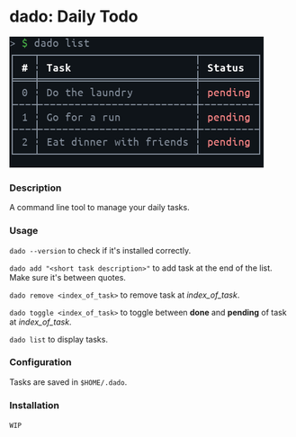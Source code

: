 # dado: Daily Todo

![dado Preview](/assets/dado-preview.png)

### Description

A command line tool to manage your daily tasks.

### Usage

`dado --version` to check if it's installed correctly.

`dado add "<short task description>"` to add task at the end of the list. Make sure it's between quotes.

`dado remove <index_of_task>` to remove task at *index_of_task*.

`dado toggle <index_of_task>` to toggle between **done** and **pending** of task at *index_of_task*.

`dado list` to display tasks.

### Configuration

Tasks are saved in `$HOME/.dado`.

### Installation

`WIP`
